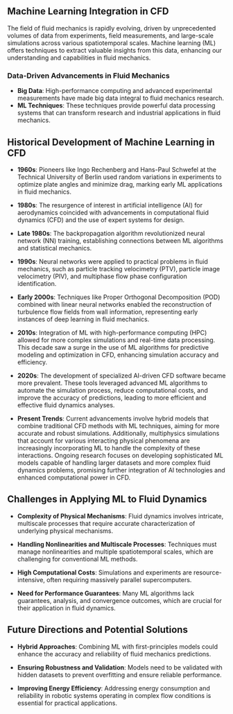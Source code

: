 ## Machine Learning Integration in CFD

The field of fluid mechanics is rapidly evolving, driven by unprecedented volumes of data from experiments, field measurements, and large-scale simulations across various spatiotemporal scales. Machine learning (ML) offers techniques to extract valuable insights from this data, enhancing our understanding and capabilities in fluid mechanics.

### Data-Driven Advancements in Fluid Mechanics
- **Big Data**: High-performance computing and advanced experimental measurements have made big data integral to fluid mechanics research.
- **ML Techniques**: These techniques provide powerful data processing systems that can transform research and industrial applications in fluid mechanics.

## Historical Development of Machine Learning in CFD

- **1960s**: Pioneers like Ingo Rechenberg and Hans-Paul Schwefel at the Technical University of Berlin used random variations in experiments to optimize plate angles and minimize drag, marking early ML applications in fluid mechanics.

- **1980s**: The resurgence of interest in artificial intelligence (AI) for aerodynamics coincided with advancements in computational fluid dynamics (CFD) and the use of expert systems for design.

- **Late 1980s**: The backpropagation algorithm revolutionized neural network (NN) training, establishing connections between ML algorithms and statistical mechanics.

- **1990s**: Neural networks were applied to practical problems in fluid mechanics, such as particle tracking velocimetry (PTV), particle image velocimetry (PIV), and multiphase flow phase configuration identification.

- **Early 2000s**: Techniques like Proper Orthogonal Decomposition (POD) combined with linear neural networks enabled the reconstruction of turbulence flow fields from wall information, representing early instances of deep learning in fluid mechanics.

- **2010s**: Integration of ML with high-performance computing (HPC) allowed for more complex simulations and real-time data processing. This decade saw a surge in the use of ML algorithms for predictive modeling and optimization in CFD, enhancing simulation accuracy and efficiency.

- **2020s**: The development of specialized AI-driven CFD software became more prevalent. These tools leveraged advanced ML algorithms to automate the simulation process, reduce computational costs, and improve the accuracy of predictions, leading to more efficient and effective fluid dynamics analyses.

- **Present Trends**: Current advancements involve hybrid models that combine traditional CFD methods with ML techniques, aiming for more accurate and robust simulations. Additionally, multiphysics simulations that account for various interacting physical phenomena are increasingly incorporating ML to handle the complexity of these interactions. Ongoing research focuses on developing sophisticated ML models capable of handling larger datasets and more complex fluid dynamics problems, promising further integration of AI technologies and enhanced computational power in CFD.

## Challenges in Applying ML to Fluid Dynamics

- **Complexity of Physical Mechanisms**: Fluid dynamics involves intricate, multiscale processes that require accurate characterization of underlying physical mechanisms.

- **Handling Nonlinearities and Multiscale Processes**: Techniques must manage nonlinearities and multiple spatiotemporal scales, which are challenging for conventional ML methods.

- **High Computational Costs**: Simulations and experiments are resource-intensive, often requiring massively parallel supercomputers.

- **Need for Performance Guarantees**: Many ML algorithms lack guarantees, analysis, and convergence outcomes, which are crucial for their application in fluid dynamics.

## Future Directions and Potential Solutions

- **Hybrid Approaches**: Combining ML with first-principles models could enhance the accuracy and reliability of fluid mechanics predictions.

- **Ensuring Robustness and Validation**: Models need to be validated with hidden datasets to prevent overfitting and ensure reliable performance.

- **Improving Energy Efficiency**: Addressing energy consumption and reliability in robotic systems operating in complex flow conditions is essential for practical applications.
